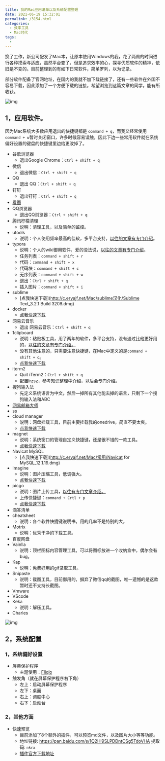```yaml
---
title: 我的Mac应用清单以及系统配置整理
date: 2021-06-19 15:32:01
permalink: /3154.html
categories:
  - 效率工具
  - Mac时代
tags:
  - 
---
```


换了工作，新公司配发了Mac本，让原本使用Windows的我，花了两周的时间进行各种摸索与适应，虽然平台变了，但是追求效率的心，探寻优质软件的精神，依旧是不变的。目前整理到的有如下日常软件，简单罗列，以为记录。

部分软件配备了官网地址，在国内的我就不加下载链接了，还有一些软件在外国不容易下载，因此添加了一个方便下载的链接，希望浏览到这篇文章的同学，能有所收获。

![img](https://ae01.alicdn.com/kf/Hb36fba2704854788b5f67a080e745a4at.png)

## 1，应用软件。

因为Mac系统大多数应用退出的快捷键都是 `command + q`，而我又经常使用 `command + w`暂时关闭窗口，许多时候容易误触，因此下边一些常用软件就在系统偏好设置的键盘的快捷键里边给更改掉了。

- 谷歌浏览器
  - 退出Google Chrome：`Ctrl + shift + q`
- 微信
  - 退出微信：`Ctrl + shift + q`
- QQ
  - 退出 QQ：`Ctrl + shift + q`
- 钉钉
  - 退出钉钉：`Ctrl + shift + q`
- [看图](https://mac.qq.com/)
- QQ浏览器
  - 退出QQ浏览器：`Ctrl + shift + q`
- 腾讯柠檬清理
  - 说明：清理工具，以及简单的监控。
- utools
  - 说明：个人使用频率最高的佳软，多平台支持，[以往的文章有专门介绍](http://www.eryajf.net/2845.html)。
- typora
  - 说明：个人的wiki御用软件，爱的没法说，[以往的文章有专门介绍](http://www.eryajf.net/2852.html)。
  - 任务列表：`command + shift + r`
  - 代码：`command + shift + x`
  - 代码块：`command + shift + c`
  - 无序列表：`command + shift + w`
  - 退出：`Ctrl + shift + q`
  - 插入图片：`command + shift + i`
- sublime
  - [点我快速下载](http://c.eryajf.net/Mac/sublime汉化/Sublime Text_3.2.1 Build 3208.dmg)
- docker
  - [点我快速下载](http://mirrors.aliyun.com/docker-toolbox/mac/docker-for-mac/)
- 网易云音乐
  - 退出 网易云音乐：`Ctrl + shift + q`
- 1clipboard
  - 说明：粘贴板工具，用了两年的软件，多平台支持，没有遇过比他更好用的，[以往的文章有专门介绍。](http://www.eryajf.net/136.html)
  - 没有其他注意的，只需要注意快捷键，在Mac中定义的是`command + shift + q`。
  - [点我快速下载](http://c.eryajf.net/Mac/常用/1Clipboard.dmg)
- iterm2
  - Quit iTerm2：`Ctrl + shift + q`
  - 配置lrzsz，参考知识整理中介绍，以后会专门介绍。
- 搜狗输入法
  - 先定义系统语言为中文，然后—掉所有其他能去掉的语言，只剩下一个搜狗输入法和ABC
- [网易邮箱大师](https://mail.163.com/dashi/)
- ss
- cloud manager
  - 说明：网盘挂载工具，目前主要挂载我的onedrive，简直不要太爽。
  - [点我快速下载](http://c.eryajf.net/Mac/onedrive挂载/CloudMounter_3.4.dmg)
- magnet
  - 说明：系统窗口的管理自定义快捷键，还是很不错的一款工具。
  - [点我快速下载](http://c.eryajf.net/Mac/常用/Magnet_2.4.3.dmg)
- Navicat MySQL
  - [点我快速下载](http://c.eryajf.net/Mac/常用/Navicat for MySQL_12.1.19.dmg)
- Imagine
  - 说明：图片压缩工具，低调强大。
  - [点我快速下载](https://github.com/meowtec/Imagine/releases/download/v0.5.0/Imagine-0.5.0.dmg)
- picgo
  - 说明：图片上传工具，[以往有专门文章介绍。](http://www.eryajf.net/3022.html)
  - 上传快捷键：`command + Crtl + p`
  - [点我快速下载](http://c.eryajf.net/Mac/常用/PicGo-2.1.2.dmg)
- 滴答清单
- cheatsheet
  - 说明：各个软件快捷键说明书，用的几率不是特别的大。
- Motrix
  - 说明：优秀干净的下载工具。
- 百度网盘
- Vainlla
  - 说明：顶栏图标内容管理工具，可以将图标放进一个收纳盒中，偶尔会有bug。
- Kap
  - 说明：免费好用的gif录取工具。
- Snipaste
  - 说明：截图工具，目前御用的，摒弃了微信qq的截图，唯一遗憾的是这款暂时还不支持长截图。
- Vmware
- VScode
- Keka
  - 说明：解压工具。
- Charles

![img](https://ae01.alicdn.com/kf/Ha99c9b3b6ce44934a0ff82f62c4a6011g.png)

## 2，系统配置

### 1，系统偏好设置

- 屏幕保护程序
  - 主题使用：[Fliqlo](https://fliqlo.com/)
- 触发角（就在屏幕保护程序右下角）
  - 左上：启动屏幕保护程序
  - 左下：桌面
  - 右上：调度中心
  - 右下：启动台

### 2，其他方面

- 快速预览
  - 目前添加了8个额外的插件，可以预览md文件，以及图片大小等等功能。
  - 地址链接: https://pan.baidu.com/s/1Q2HI9SLPDDntCSg5TdoVHA 提取码: `nkrx`
  - [插件官方下载地址](http://www.quicklookplugins.com/)
